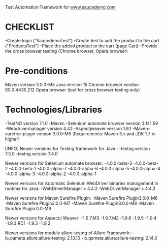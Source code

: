 Test Automation Framework for www.saucedemo.com

# CHECKLIST

-Create login ("SaucedemoTest")
-Create test to add the product to the cart ("ProductsTest")
-Place the added product to the cart (page Cart)
-Provide the cross browser testing (Chrome browser, Opera browser)

# Pre-conditions

Maven version 3.0.0-M5 Java version 15 Chrome browser verdion 90.0.4430.212 Opera browser (tool for cross browser
testing only)

# Technologies/Libraries

-TestNG version 7.1.0 -Maven -Selenium automate browser version 3.141.59 -Webdrivermanager version 4.4.1 -Aspectjweaver
version 1.9.1 -Maven-surefire-plugin version 3.0.0-M5 (Requirements: Maven 3.x and JDK 1.7 or higher)

[INFO]
Newer versions for Testing framework for Java :
-testng.version 7.3.0 -testng.version 7.4.0

Newer versions for Selenium automate browser:
-4.0.0-beta-3 -4.0.0-beta-2 -4.0.0-beta-1 -4.0.0-alpha-7 -4.0.0-alpha-6 -4.0.0-alpha-5 -4.0.0-alpha-4 -4.0.0-alpha-3
-4.0.0-alpha-2 -4.0.0-alpha-1

Newer versions for Automatic Selenium WebDriver binaries management in runtime for Java:
-WebDriverManager » 4.4.2 -WebDriverManager » 4.4.3

Newer versions for Maven Surefire Plugin:
-Maven Surefire Plugin3.0.0-M6 -Maven Surefire Plugin3.0.0-M7 -Maven Surefire Plugin3.0.0-M8 -Maven Surefire
Plugin.0.0-M9

Newer versions for AspectJ Weaver:
-1.9.7.M3 -1.9.7.M2 -1.9.6 -1.9.5 -1.9.4 -1.9.3.RC1 -1.9.3 -1.9.2

Newer versions for module allure-testng of Allure Framework:
-io.qameta.allure:allure-testng: 2.13.10 -io.qameta.allure:allure-testng: 2.14.0	
 

 
